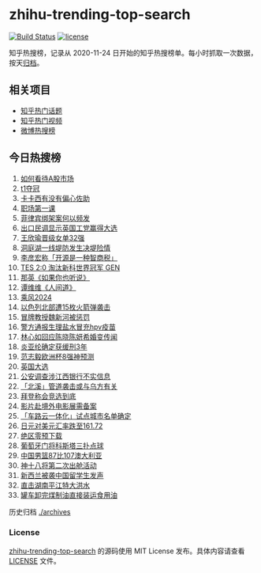 # zhihu-trending-top-search

[![Build Status](https://github.com/justjavac/zhihu-trending-top-search/workflows/ci/badge.svg?branch=main)](https://github.com/justjavac/zhihu-trending-top-search/actions)
[![license](https://img.shields.io/github/license/justjavac/zhihu-trending-top-search)](https://github.com/justjavac/zhihu-trending-top-search/blob/main/LICENSE)

知乎热搜榜，记录从 2020-11-24 日开始的知乎热搜榜单。每小时抓取一次数据，按天[归档](./archives)。

## 相关项目

- [知乎热门话题](https://github.com/justjavac/zhihu-trending-hot-questions)
- [知乎热门视频](https://github.com/justjavac/zhihu-trending-hot-video)
- [微博热搜榜](https://github.com/justjavac/weibo-trending-hot-search)

## 今日热搜榜

<!-- BEGIN -->
<!-- 最后更新时间 Mon Jul 08 2024 22:11:26 GMT+0800 (China Standard Time) -->

1. [如何看待A股市场](https://www.zhihu.com/search?q=%E5%A6%82%E4%BD%95%E7%9C%8B%E5%BE%85A%E8%82%A1%E5%B8%82%E5%9C%BA)
1. [t1夺冠](https://www.zhihu.com/search?q=t1%E5%A4%BA%E5%86%A0)
1. [卡卡西有没有偏心佐助](https://www.zhihu.com/search?q=%E5%8D%A1%E5%8D%A1%E8%A5%BF%E6%9C%89%E6%B2%A1%E6%9C%89%E5%81%8F%E5%BF%83%E4%BD%90%E5%8A%A9)
1. [职场第一课](https://www.zhihu.com/search?q=%E8%81%8C%E5%9C%BA%E7%AC%AC%E4%B8%80%E8%AF%BE)
1. [菲律宾绑架案何以频发](https://www.zhihu.com/search?q=%E8%8F%B2%E5%BE%8B%E5%AE%BE%E7%BB%91%E6%9E%B6%E6%A1%88%E4%BD%95%E4%BB%A5%E9%A2%91%E5%8F%91)
1. [出口民调显示英国工党赢得大选](https://www.zhihu.com/search?q=%E5%87%BA%E5%8F%A3%E6%B0%91%E8%B0%83%E6%98%BE%E7%A4%BA%E8%8B%B1%E5%9B%BD%E5%B7%A5%E5%85%9A%E8%B5%A2%E5%BE%97%E5%A4%A7%E9%80%89)
1. [王欣瑜晋级女单32强](https://www.zhihu.com/search?q=%E7%8E%8B%E6%AC%A3%E7%91%9C%E6%99%8B%E7%BA%A7%E5%A5%B3%E5%8D%9532%E5%BC%BA)
1. [洞庭湖一线堤防发生决堤险情](https://www.zhihu.com/search?q=%E6%B4%9E%E5%BA%AD%E6%B9%96%E4%B8%80%E7%BA%BF%E5%A0%A4%E9%98%B2%E5%8F%91%E7%94%9F%E5%86%B3%E5%A0%A4%E9%99%A9%E6%83%85)
1. [李彦宏称「开源是一种智商税」](https://www.zhihu.com/search?q=%E6%9D%8E%E5%BD%A6%E5%AE%8F%E7%A7%B0%E3%80%8C%E5%BC%80%E6%BA%90%E6%98%AF%E4%B8%80%E7%A7%8D%E6%99%BA%E5%95%86%E7%A8%8E%E3%80%8D)
1. [TES 2:0 淘汰新科世界冠军 GEN](https://www.zhihu.com/search?q=TES%202%3A0%20%E6%B7%98%E6%B1%B0%E6%96%B0%E7%A7%91%E4%B8%96%E7%95%8C%E5%86%A0%E5%86%9B%20GEN)
1. [那英《如果你也听说》](https://www.zhihu.com/search?q=%E9%82%A3%E8%8B%B1%E3%80%8A%E5%A6%82%E6%9E%9C%E4%BD%A0%E4%B9%9F%E5%90%AC%E8%AF%B4%E3%80%8B)
1. [谭维维《人间道》](https://www.zhihu.com/search?q=%E8%B0%AD%E7%BB%B4%E7%BB%B4%E3%80%8A%E4%BA%BA%E9%97%B4%E9%81%93%E3%80%8B)
1. [乘风2024](https://www.zhihu.com/search?q=%E4%B9%98%E9%A3%8E2024)
1. [以色列北部遭15枚火箭弹袭击](https://www.zhihu.com/search?q=%E4%BB%A5%E8%89%B2%E5%88%97%E5%8C%97%E9%83%A8%E9%81%AD15%E6%9E%9A%E7%81%AB%E7%AE%AD%E5%BC%B9%E8%A2%AD%E5%87%BB)
1. [冒牌教授魏新河被惩罚](https://www.zhihu.com/search?q=%E5%86%92%E7%89%8C%E6%95%99%E6%8E%88%E9%AD%8F%E6%96%B0%E6%B2%B3%E8%A2%AB%E6%83%A9%E7%BD%9A)
1. [警方通报生理盐水冒充hpv疫苗](https://www.zhihu.com/search?q=%E8%AD%A6%E6%96%B9%E9%80%9A%E6%8A%A5%E7%94%9F%E7%90%86%E7%9B%90%E6%B0%B4%E5%86%92%E5%85%85hpv%E7%96%AB%E8%8B%97)
1. [林心如回应陈晓陈妍希婚变传闻](https://www.zhihu.com/search?q=%E6%9E%97%E5%BF%83%E5%A6%82%E5%9B%9E%E5%BA%94%E9%99%88%E6%99%93%E9%99%88%E5%A6%8D%E5%B8%8C%E5%A9%9A%E5%8F%98%E4%BC%A0%E9%97%BB)
1. [炎亚纶确定获缓刑3年](https://www.zhihu.com/search?q=%E7%82%8E%E4%BA%9A%E7%BA%B6%E7%A1%AE%E5%AE%9A%E8%8E%B7%E7%BC%93%E5%88%913%E5%B9%B4)
1. [范志毅欧洲杯8强神预测](https://www.zhihu.com/search?q=%E8%8C%83%E5%BF%97%E6%AF%85%E6%AC%A7%E6%B4%B2%E6%9D%AF8%E5%BC%BA%E7%A5%9E%E9%A2%84%E6%B5%8B)
1. [英国大选](https://www.zhihu.com/search?q=%E8%8B%B1%E5%9B%BD%E5%A4%A7%E9%80%89)
1. [公安调查涉江西银行不实信息](https://www.zhihu.com/search?q=%E5%85%AC%E5%AE%89%E8%B0%83%E6%9F%A5%E6%B6%89%E6%B1%9F%E8%A5%BF%E9%93%B6%E8%A1%8C%E4%B8%8D%E5%AE%9E%E4%BF%A1%E6%81%AF)
1. [「北溪」管道袭击或与乌方有关](https://www.zhihu.com/search?q=%E3%80%8C%E5%8C%97%E6%BA%AA%E3%80%8D%E7%AE%A1%E9%81%93%E8%A2%AD%E5%87%BB%E6%88%96%E4%B8%8E%E4%B9%8C%E6%96%B9%E6%9C%89%E5%85%B3)
1. [拜登称会竞选到底](https://www.zhihu.com/search?q=%E6%8B%9C%E7%99%BB%E7%A7%B0%E4%BC%9A%E7%AB%9E%E9%80%89%E5%88%B0%E5%BA%95)
1. [影片赴境外电影展需备案](https://www.zhihu.com/search?q=%E5%BD%B1%E7%89%87%E8%B5%B4%E5%A2%83%E5%A4%96%E7%94%B5%E5%BD%B1%E5%B1%95%E9%9C%80%E5%A4%87%E6%A1%88)
1. [「车路云一体化」试点城市名单确定](https://www.zhihu.com/search?q=%E3%80%8C%E8%BD%A6%E8%B7%AF%E4%BA%91%E4%B8%80%E4%BD%93%E5%8C%96%E3%80%8D%E8%AF%95%E7%82%B9%E5%9F%8E%E5%B8%82%E5%90%8D%E5%8D%95%E7%A1%AE%E5%AE%9A)
1. [日元对美元汇率跌至161.72](https://www.zhihu.com/search?q=%E6%97%A5%E5%85%83%E5%AF%B9%E7%BE%8E%E5%85%83%E6%B1%87%E7%8E%87%E8%B7%8C%E8%87%B3161.72)
1. [绝区零预下载](https://www.zhihu.com/search?q=%E7%BB%9D%E5%8C%BA%E9%9B%B6%E9%A2%84%E4%B8%8B%E8%BD%BD)
1. [葡萄牙门将科斯塔三扑点球](https://www.zhihu.com/search?q=%E8%91%A1%E8%90%84%E7%89%99%E9%97%A8%E5%B0%86%E7%A7%91%E6%96%AF%E5%A1%94%E4%B8%89%E6%89%91%E7%82%B9%E7%90%83)
1. [中国男篮87比107澳大利亚](https://www.zhihu.com/search?q=%E4%B8%AD%E5%9B%BD%E7%94%B7%E7%AF%AE87%E6%AF%94107%E6%BE%B3%E5%A4%A7%E5%88%A9%E4%BA%9A)
1. [神十八将第二次出舱活动](https://www.zhihu.com/search?q=%E7%A5%9E%E5%8D%81%E5%85%AB%E5%B0%86%E7%AC%AC%E4%BA%8C%E6%AC%A1%E5%87%BA%E8%88%B1%E6%B4%BB%E5%8A%A8)
1. [新西兰被袭中国留学生发声](https://www.zhihu.com/search?q=%E6%96%B0%E8%A5%BF%E5%85%B0%E8%A2%AB%E8%A2%AD%E4%B8%AD%E5%9B%BD%E7%95%99%E5%AD%A6%E7%94%9F%E5%8F%91%E5%A3%B0)
1. [直击湖南平江特大洪水](https://www.zhihu.com/search?q=%E7%9B%B4%E5%87%BB%E6%B9%96%E5%8D%97%E5%B9%B3%E6%B1%9F%E7%89%B9%E5%A4%A7%E6%B4%AA%E6%B0%B4)
1. [罐车卸完煤制油直接装运食用油](https://www.zhihu.com/search?q=%E7%BD%90%E8%BD%A6%E5%8D%B8%E5%AE%8C%E7%85%A4%E5%88%B6%E6%B2%B9%E7%9B%B4%E6%8E%A5%E8%A3%85%E8%BF%90%E9%A3%9F%E7%94%A8%E6%B2%B9)

<!-- END -->

历史归档 [./archives](./archives)

### License

[zhihu-trending-top-search](https://github.com/justjavac/zhihu-trending-top-search) 的源码使用 MIT License
发布。具体内容请查看 [LICENSE](./LICENSE) 文件。
